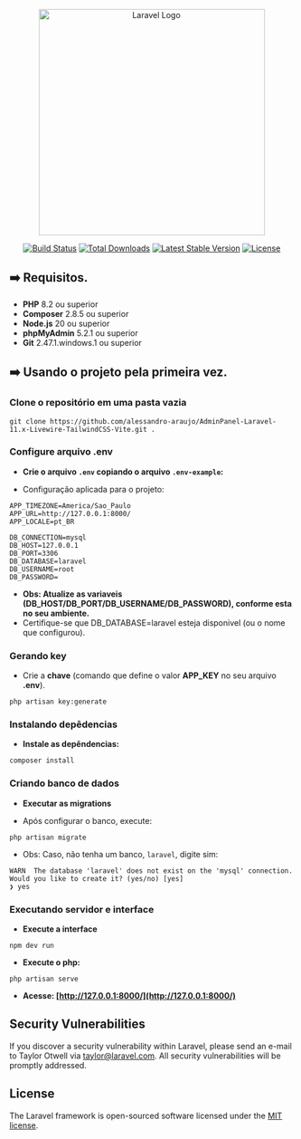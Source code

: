<p align="center"><a href="https://laravel.com" target="_blank"><img src="https://raw.githubusercontent.com/laravel/art/master/logo-lockup/5%20SVG/2%20CMYK/1%20Full%20Color/laravel-logolockup-cmyk-red.svg" width="400" alt="Laravel Logo"></a></p>

<p align="center">
<a href="https://github.com/laravel/framework/actions"><img src="https://github.com/laravel/framework/workflows/tests/badge.svg" alt="Build Status"></a>
<a href="https://packagist.org/packages/laravel/framework"><img src="https://img.shields.io/packagist/dt/laravel/framework" alt="Total Downloads"></a>
<a href="https://packagist.org/packages/laravel/framework"><img src="https://img.shields.io/packagist/v/laravel/framework" alt="Latest Stable Version"></a>
<a href="https://packagist.org/packages/laravel/framework"><img src="https://img.shields.io/packagist/l/laravel/framework" alt="License"></a>
</p>

## ➡️ Requisitos.

- **PHP** 8.2 ou superior
- **Composer** 2.8.5 ou superior
- **Node.js** 20 ou superior
- **phpMyAdmin** 5.2.1 ou superior
- **Git** 2.47.1.windows.1 ou superior


## ➡️ Usando o projeto pela **primeira vez**.
### Clone o repositório em uma pasta vazia

```shell
git clone https://github.com/alessandro-araujo/AdminPanel-Laravel-11.x-Livewire-TailwindCSS-Vite.git .
```

### Configure arquivo **.env**
- **Crie o arquivo `.env` copiando o arquivo `.env-example`:**
* Configuração aplicada para o projeto:
```env
APP_TIMEZONE=America/Sao_Paulo
APP_URL=http://127.0.0.1:8000/
APP_LOCALE=pt_BR

DB_CONNECTION=mysql
DB_HOST=127.0.0.1
DB_PORT=3306
DB_DATABASE=laravel
DB_USERNAME=root
DB_PASSWORD=
```
* **Obs: Atualize as variaveis (DB_HOST/DB_PORT/DB_USERNAME/DB_PASSWORD), conforme esta no seu ambiente.**
* Certifique-se que DB_DATABASE=laravel esteja disponivel (ou o nome que configurou).

### Gerando key
* Crie a **chave** (comando que define o valor **APP_KEY** no seu arquivo **.env**).
```env
php artisan key:generate
```

### Instalando depêdencias
- **Instale as depêndencias:**
```shell
composer install
```

### Criando banco de dados
- **Executar as migrations**
* Após configurar o banco, execute:
```shell
php artisan migrate
```
* Obs: Caso, não tenha um banco, `laravel`, digite sim:
```shell
WARN  The database 'laravel' does not exist on the 'mysql' connection.
Would you like to create it? (yes/no) [yes]
❯ yes
```

### Executando servidor e interface
- **Execute a interface**
```shell
npm dev run
```

- **Execute o php:**
```shell
php artisan serve
```
- **Acesse: [http://127.0.0.1:8000/](http://127.0.0.1:8000/)**


## Security Vulnerabilities

If you discover a security vulnerability within Laravel, please send an e-mail to Taylor Otwell via [taylor@laravel.com](mailto:taylor@laravel.com). All security vulnerabilities will be promptly addressed.

## License

The Laravel framework is open-sourced software licensed under the [MIT license](https://opensource.org/licenses/MIT).

